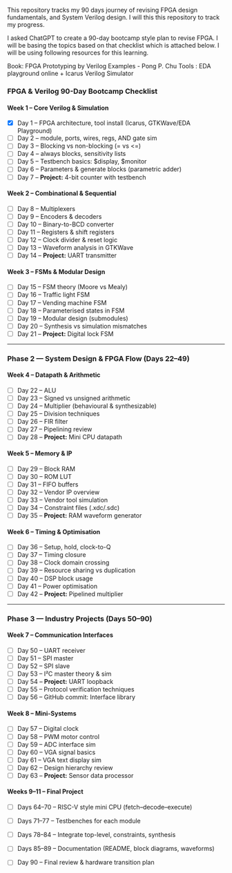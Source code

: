 This repository tracks my 90 days journey of revising FPGA design fundamentals, and System Verilog design. I will this this repository to track my progress. 

I asked ChatGPT to create a 90-day bootcamp style plan to revise FPGA. I will be basing the topics based on that checklist which is attached below. I will be using following resources for this learning. 

Book: FPGA Prototyping by Verilog Examples - Pong P. Chu
Tools : EDA playground online + Icarus Verilog Simulator


### FPGA & Verilog 90-Day Bootcamp Checklist

#### Week 1 – Core Verilog & Simulation
- [x] Day 1 – FPGA architecture, tool install (Icarus, GTKWave/EDA Playground)
- [ ] Day 2 – module, ports, wires, regs, AND gate sim
- [ ] Day 3 – Blocking vs non-blocking (= vs <=)
- [ ] Day 4 – always blocks, sensitivity lists
- [ ] Day 5 – Testbench basics: $display, $monitor
- [ ] Day 6 – Parameters & generate blocks (parametric adder)
- [ ] Day 7 – **Project:** 4-bit counter with testbench

#### Week 2 – Combinational & Sequential
- [ ] Day 8 – Multiplexers
- [ ] Day 9 – Encoders & decoders
- [ ] Day 10 – Binary-to-BCD converter
- [ ] Day 11 – Registers & shift registers
- [ ] Day 12 – Clock divider & reset logic
- [ ] Day 13 – Waveform analysis in GTKWave
- [ ] Day 14 – **Project:** UART transmitter

#### Week 3 – FSMs & Modular Design
- [ ] Day 15 – FSM theory (Moore vs Mealy)
- [ ] Day 16 – Traffic light FSM
- [ ] Day 17 – Vending machine FSM
- [ ] Day 18 – Parameterised states in FSM
- [ ] Day 19 – Modular design (submodules)
- [ ] Day 20 – Synthesis vs simulation mismatches
- [ ] Day 21 – **Project:** Digital lock FSM

---

### Phase 2 — System Design & FPGA Flow (Days 22–49)

#### Week 4 – Datapath & Arithmetic
- [ ] Day 22 – ALU
- [ ] Day 23 – Signed vs unsigned arithmetic
- [ ] Day 24 – Multiplier (behavioural & synthesizable)
- [ ] Day 25 – Division techniques
- [ ] Day 26 – FIR filter
- [ ] Day 27 – Pipelining review
- [ ] Day 28 – **Project:** Mini CPU datapath

#### Week 5 – Memory & IP
- [ ] Day 29 – Block RAM
- [ ] Day 30 – ROM LUT
- [ ] Day 31 – FIFO buffers
- [ ] Day 32 – Vendor IP overview
- [ ] Day 33 – Vendor tool simulation
- [ ] Day 34 – Constraint files (.xdc/.sdc)
- [ ] Day 35 – **Project:** RAM waveform generator

#### Week 6 – Timing & Optimisation
- [ ] Day 36 – Setup, hold, clock-to-Q
- [ ] Day 37 – Timing closure
- [ ] Day 38 – Clock domain crossing
- [ ] Day 39 – Resource sharing vs duplication
- [ ] Day 40 – DSP block usage
- [ ] Day 41 – Power optimisation
- [ ] Day 42 – **Project:** Pipelined multiplier

---

### Phase 3 — Industry Projects (Days 50–90)

#### Week 7 – Communication Interfaces
- [ ] Day 50 – UART receiver
- [ ] Day 51 – SPI master
- [ ] Day 52 – SPI slave
- [ ] Day 53 – I²C master theory & sim
- [ ] Day 54 – **Project:** UART loopback
- [ ] Day 55 – Protocol verification techniques
- [ ] Day 56 – GitHub commit: Interface library

#### Week 8 – Mini-Systems
- [ ] Day 57 – Digital clock
- [ ] Day 58 – PWM motor control
- [ ] Day 59 – ADC interface sim
- [ ] Day 60 – VGA signal basics
- [ ] Day 61 – VGA text display sim
- [ ] Day 62 – Design hierarchy review
- [ ] Day 63 – **Project:** Sensor data processor

#### Weeks 9–11 – Final Project
- [ ] Days 64–70 – RISC-V style mini CPU (fetch–decode–execute)
- [ ] Days 71–77 – Testbenches for each module
- [ ] Days 78–84 – Integrate top-level, constraints, synthesis
- [ ] Days 85–89 – Documentation (README, block diagrams, waveforms)
- [ ] Day 90 – Final review & hardware transition plan


